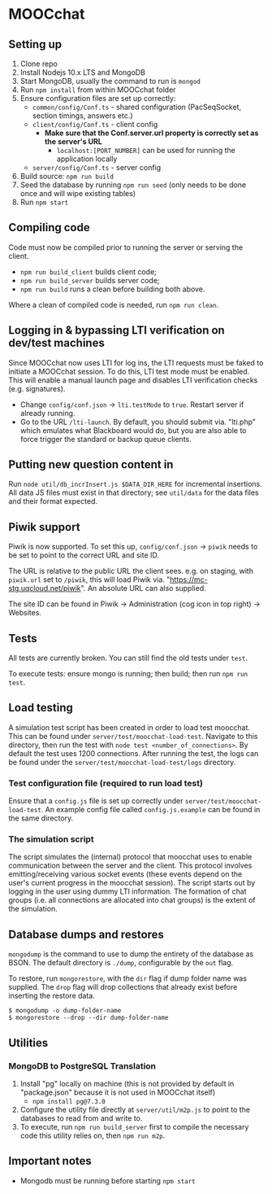 # MOOCchat

## Setting up

1. Clone repo
2. Install Nodejs 10.x LTS and MongoDB
3. Start MongoDB, usually the command to run is `mongod`
4. Run `npm install` from within MOOCchat folder
5. Ensure configuration files are set up correctly:
   * `common/config/Conf.ts` - shared configuration (PacSeqSocket, section timings, answers etc.)
   * `client/config/Conf.ts` - client config
     * **Make sure that the Conf.server.url property is correctly set as the server's URL**
       * `localhost:[PORT_NUMBER]` can be used for running the application locally
   * `server/config/Conf.ts` - server config
6. Build source: `npm run build`
7. Seed the database by running `npm run seed` (only needs to be done once and will wipe existing tables)
8. Run `npm start`

## Compiling code
Code must now be compiled prior to running the server or serving the client.

* `npm run build_client` builds client code;
* `npm run build_server` builds server code;
* `npm run build` runs a clean before building both above.

Where a clean of compiled code is needed, run `npm run clean`.

## Logging in & bypassing LTI verification on dev/test machines
Since MOOCchat now uses LTI for log ins, the LTI requests must be faked to initiate a MOOCchat session.
To do this, LTI test mode must be enabled. This will enable a manual launch page and disables LTI verification checks (e.g. signatures).

* Change `config/conf.json` -> `lti.testMode` to `true`. Restart server if already running.
* Go to the URL `/lti-launch`. By default, you should submit via. "lti.php" which emulates what Blackboard would do, but you are also able to force trigger the standard or backup queue clients.

## Putting new question content in
Run `node util/db_incrInsert.js $DATA_DIR_HERE` for incremental insertions. All data JS files must exist in that directory; see `util/data` for the data files and their format expected.

## Piwik support
Piwik is now supported. To set this up, `config/conf.json` -> `piwik` needs to be set to point to the correct URL and site ID.

The URL is relative to the public URL the client sees. e.g. on staging, with `piwik.url` set to `/piwik`, this will load Piwik via. "https://mc-stg.uqcloud.net/piwik".
An absolute URL can also supplied.

The site ID can be found in Piwik -> Administration (cog icon in top right) -> Websites.

## Tests
All tests are currently broken. You can still find the old tests under `test`.

To execute tests: ensure mongo is running; then build; then run `npm run test`.

## Load testing

A simulation test script has been created in order to load test moocchat. This can be found under `server/test/moocchat-load-test`. Navigate to this directory, then run the test with `node test <number_of_connections>`. By default the test uses 1200 connections. After running the test, the logs can be found under the `server/test/moocchat-load-test/logs` directory.

### Test configuration file (required to run load test)
Ensure that a `config.js` file is set up correctly under `server/test/moocchat-load-test`. An example config file called `config.js.example` can be found in the same directory.

### The simulation script
The script simulates the (internal) protocol that moocchat uses to enable communication between the server and the client. This protocol involves emitting/receiving various socket events (these events depend on the user's current progress in the moocchat session). The script starts out by logging in the user using dummy LTI information. The formation of chat groups (i.e. all connections are allocated into chat groups) is the extent of the simulation.

## Database dumps and restores
`mongodump` is the command to use to dump the entirety of the database as BSON. The default directory is `./dump`, configurable by the `out` flag.

To restore, run `mongorestore`, with the `dir` flag if dump folder name was supplied. The `drop` flag will drop collections that already exist before inserting the restore data. 

    $ mongodump -o dump-folder-name
    $ mongorestore --drop --dir dump-folder-name

## Utilities
### MongoDB to PostgreSQL Translation
1. Install "pg" locally on machine (this is not provided by default in 
   "package.json" because it is not used in MOOCchat itself)
   * `npm install pg@7.3.0`
2. Configure the utility file directly at `server/util/m2p.js` to point to the
   databases to read from and write to.
3. To execute, run `npm run build_server` first to compile the necessary code 
   this utility relies on, then `npm run m2p`.

## Important notes
* Mongodb must be running before starting `npm start`
